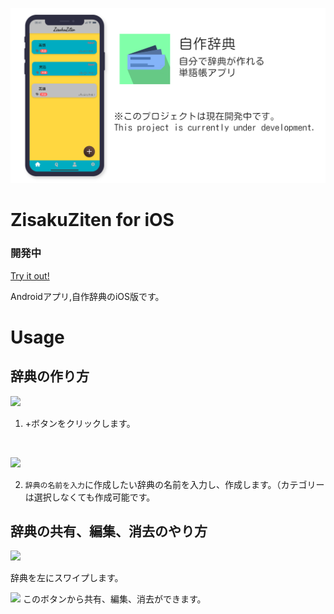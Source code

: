 ![LOGO](https://github.com/hirossan4049/ZisakuZiten-ios/blob/master/imgs/head.png)

# ZisakuZiten for iOS
### 開発中

[Try it out!](https://appetize.io/app/85y082zpfuhu5y3ta6rz262638?device=iphone6s&scale=75&orientation=portrait&osVersion=13.3)

Androidアプリ,自作辞典のiOS版です。


# Usage

## 辞典の作り方
![](https://i.imgur.com/YMFrjGH.png)
1. +ボタンをクリックします。
<br>

![](https://i.imgur.com/PWm2sbz.png)

2. `辞典の名前を入力`に作成したい辞典の名前を入力し、作成します。（カテゴリーは選択しなくても作成可能です。

## 辞典の共有、編集、消去のやり方
![](https://i.imgur.com/CSy7L41.png)

辞典を左にスワイプします。

![](https://i.imgur.com/hBKPigX.png)
このボタンから共有、編集、消去ができます。
## 
